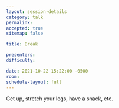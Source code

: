 ```yaml
---
layout: session-details
category: talk
permalink:
accepted: true
sitemap: false

title: Break

presenters:
difficulty:

date: 2021-10-22 15:22:00 -0500
room:
schedule-layout: full
---
```

Get up, stretch your legs, have a snack, etc.
